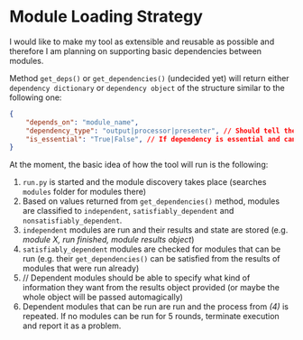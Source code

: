 # Module Loading Strategy

I would like to make my tool as extensible and reusable as possible and therefore I am planning on supporting basic dependencies between modules.

Method `get_deps()` or `get_dependencies()` (undecided yet) will return either `dependency dictionary` or `dependency object` of the structure similar to the following one:

```json
{
    "depends_on": "module_name",
    "dependency_type": "output|processor|presenter", // Should tell the module runner when the dependent module can be run and on what data.
    "is_essential": "True|False", // If dependency is essential and can not be satisfied the module can not be run.
}
```

At the moment, the basic idea of how the tool will run is the following: 

1. `run.py` is started and the module discovery takes place (searches `modules` folder for modules there)
2. Based on values returned from `get_dependencies()` method, modules are classified to `independent`, `satisfiably_dependent` and `nonsatisfiably_dependent`.
3. `independent` modules are run and their results and state are stored (e.g. _module X, run finished, module results object_)
4. `satisfiably_dependent` modules are checked for modules that can be run (e.g. their `get_dependencies()` can be satisfied from the results of modules that were run already)
5. // Dependent modules should be able to specify what kind of information they want from the results object provided (or maybe the whole object will be passed automagically)
6. Dependent modules that can be run are run and the process from _(4)_ is repeated. If no modules can be run for 5 rounds, terminate execution and report it as a problem.